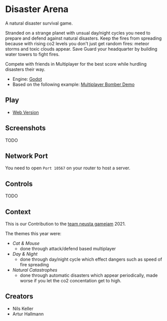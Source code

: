 # Disaster Arena

A natural disaster survival game.

Stranded on a strange planet with unsual day/night cycles you need to prepare and defend against natural disasters.
Keep the fires from spreading because with rising co2 levels you don't just get random fires: meteor storms and toxic clouds appear.
Save Guard your headquarter by building water towers to fight fires.

Compete with friends in Multiplayer for the best score while hurdling disasters their way.

- Engine: [Godot](https://godotengine.org/)
- Based on the following example: [Multiplayer Bomber Demo](https://godotengine.org/asset-library/asset/139)

## Play

- [Web Version](https://arturh85.github.io/gamejam2021/)

## Screenshots

TODO

## Network Port

You need to open `Port 10567` on your router to host a server.

## Controls

TODO

## Context

This is our Contribution to the [team neusta gamejam](http://team-neusta-gamejam.de/) 2021.

The themes this year were:
- *Cat & Mouse*
  - done through attack/defend based multiplayer
- *Day & Night*
  - done through day/night cycle which effect dangers such as speed of fire spreading
- *Natural Catastrophes*
  - done through automatic disasters which appear periodically, made worse if you let the co2 concentation get to high.

## Creators

- Nils Keller
- Artur Hallmann
